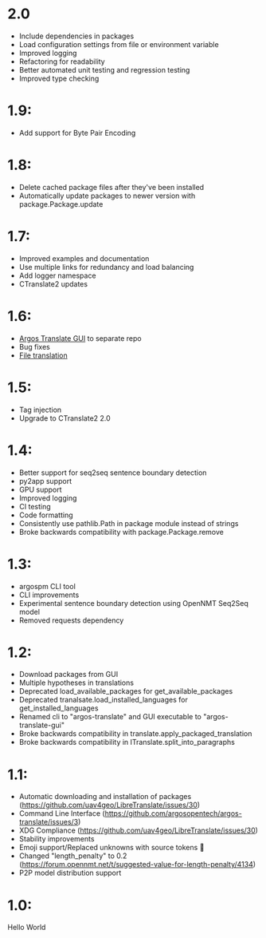 # 2.0
- Include dependencies in packages
- Load configuration settings from file or environment variable
- Improved logging
- Refactoring for readability
- Better automated unit testing and regression testing
- Improved type checking

# 1.9:
- Add support for Byte Pair Encoding

# 1.8:
- Delete cached package files after they've been installed
- Automatically update packages to newer version with package.Package.update

# 1.7:
- Improved examples and documentation
- Use multiple links for redundancy and load balancing
- Add logger namespace
- CTranslate2 updates

# 1.6:
- [Argos Translate GUI](https://github.com/argosopentech/argos-translate-gui) to separate repo
- Bug fixes
- [File translation](https://github.com/dingedi/argos-translate-files)

# 1.5:
- Tag injection
- Upgrade to CTranslate2 2.0

# 1.4:
- Better support for seq2seq sentence boundary detection
- py2app support
- GPU support
- Improved logging
- CI testing
- Code formatting
- Consistently use pathlib.Path in package module instead of strings
- Broke backwards compatibility with package.Package.remove

# 1.3:
- argospm CLI tool
- CLI improvements
- Experimental sentence boundary detection using OpenNMT Seq2Seq model
- Removed requests dependency

# 1.2:
- Download packages from GUI
- Multiple hypotheses in translations
- Deprecated load_available_packages for get_available_packages
- Deprecated tranalsate.load_installed_languages for get_installed_languages
- Renamed cli to "argos-translate" and GUI executable to "argos-translate-gui"
- Broke backwards compatibility in translate.apply_packaged_translation
- Broke backwards compatibility in ITranslate.split_into_paragraphs

# 1.1:
- Automatic downloading and installation of packages (https://github.com/uav4geo/LibreTranslate/issues/30)
- Command Line Interface
(https://github.com/argosopentech/argos-translate/issues/3)
- XDG Compliance (https://github.com/uav4geo/LibreTranslate/issues/30)
- Stability improvements
- Emoji support/Replaced unknowns with source tokens 🚀
- Changed "length_penalty" to 0.2 (https://forum.opennmt.net/t/suggested-value-for-length-penalty/4134)
- P2P model distribution support

# 1.0:
Hello World
